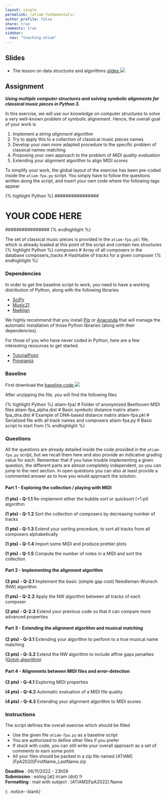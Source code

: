 ```yaml
---
layout: single
permalink: /atiam-fundamentals/
author_profile: false
share: true
comments: true
sidebar:
  nav: "teaching-atiam"
---
```


<div markdown = "1">

## Slides
  * The lesson on data structures and algorithms [slides ![](../images/pdf.png)](../documents/Generic.5.Structures.pdf)

## Assignment

***Using multiple computer structures and solving symbolic alignments for classical music pieces in Python 3.***

In this exercise, we will use our knowledge on computer structures to solve a very well-known problem of symbolic alignement. Hence, the overall goal of your work is
1. Implement a *string alignment* algorithm
2. Try to apply this to a collection of classical music pieces names
3. Develop your own more adapted procedure to the specific problem of classical names matching
4. Proposing your own approach to the problem of *MIDI quality evaluation*
4. Extending your alignment algorithm to align MIDI scores
  
To simplify your work, the global layout of the exercise has been pre-coded inside the `atiam-fpa.py` script. You simply have to follow the questions written along the script, and insert your own code where the following tags appear

{% highlight Python %}
################
# YOUR CODE HERE
################
{% endhighlight %} 

The set of classical music pieces is provided in the `atiam-fpa.pkl` file, which is already loaded at this point of the script and contain two structures
{% highlight Python %}
composers         # Array of all composers in the database
composers_tracks  # Hashtable of tracks for a given composer
{% endhighlight %}  

### Dependencies

In order to get the baseline script to work, you need to have a working distribution of Python, along with the following libraries
  - [SciPy](https://www.scipy.org/)
  - [Music21](http://web.mit.edu/music21/)
  - [NwAlign](https://pypi.python.org/pypi/nwalign)
  
We highly recommend that you install [Pip](https://pypi.python.org/pypi/pip/) or [Anaconda](https://www.anaconda.com/download/) that will manage the automatic installation of those Python libraries (along with their dependencies). 

For those of you who have never coded in Python, here are a few interesting resources to get started.

  - [TutorialPoint](https://www.tutorialspoint.com/python/)
  - [Programiz](https://www.programiz.com/python-programming)

### Baseline

First download the [baseline code ![](../images/file.png)](../documents/atiam-fpa.zip)

After unzipping the file, you will find the following files

{% highlight Python %}
atiam-fpa/            # Folder of anonymized Beethoven MIDI files
atiam-fpa_alpha.dist  # Basic symbolic distance matrix
atiam-fpa_dna.dist    # Example of DNA-based distance matrix
atiam-fpa.pkl         # Serialized file with all track names and composers
atiam-fpa.py          # Basic script to start from
{% endhighlight %}

### Questions

All the questions are already detailed inside the code provided in the `atiam-fpa.py` script, but we recall them here and also provide an indicative grading value for each. Remember that if you have trouble implementing a given question, the different parts are almost completely independent, so you can jump to the next section. In open questions you can also at least provide a commented answer as to how you would approach the solution.

#### Part 1 - Exploring the collection / playing with MIDI


**(1 pts) - Q-1.1** Re-implement either the bubble sort or quicksort (+1 pt) algorithm

**(1 pts) - Q-1.2** Sort the collection of composers by decreasing number of tracks

**(1 pts) - Q-1.3** Extend your sorting procedure, to sort all tracks from all composers alphabetically 

**(1 pts) - Q-1.4** Import some MIDI and produce prettier plots

**(1 pts) - Q-1.5** Compute the number of notes in a MIDI and sort the collection

#### Part 2 - Implementing the alignment algorithm


**(3 pts) - Q-2.1** Implement the basic (simple gap cost) Needleman-Wunsch (NW) algorithm

**(1 pts) - Q-2.2** Apply the NW algorithm between all tracks of each composer

**(2 pts) - Q-2.3** Extend your previous code so that it can compare more advanced properties

#### Part 3 - Extending the alignment algorithm and musical matching


**(2 pts) - Q-3.1** Extending your algorithm to perform to a true musical name matching

**(3 pts) - Q-3.2** Extend the NW algorithm to include affine gaps penalties ([Gotoh algorithm](http://helios.mi.parisdescartes.fr/~lomn/Cours/BI/Material2019/gap-penalty-gotoh.pdf))

#### Part 4 - Alignments between MIDI files and error-detection


**(3 pts) - Q-4.1** Exploring MIDI properties

**(4 pts) - Q-4.2** Automatic evaluation of a MIDI file quality

**(4 pts) - Q-4.3** Extending your alignment algorithm to MIDI scores

### Instructions

The script defines the overall exercise which should be filled
 - Use the given file `atiam-fpa.py` as a baseline script
 - You are authorized to define other files if you prefer
 - If stuck with code, you can still write your overall approach as a set of comments to earn some point
 - All your files should be packed in a zip file named
     \[ATIAM\]\[FpA2020\]FirstName_LastName.zip

**Deadline**   : 06/11/2022 - 23h59  
**Submission** : esling [at] ircam (dot) fr  
**Formatting** : mail with subject : \[ATIAM\]\[FpA2022\] Name  

</div>{: .notice--blank}
